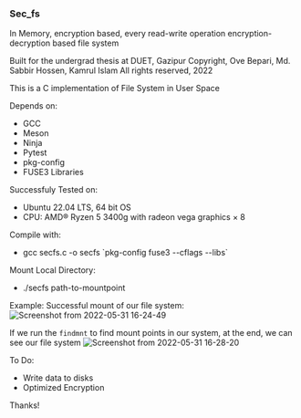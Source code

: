 ### Sec_fs
In Memory, encryption based, every read-write operation encryption-decryption based file system

Built for the undergrad thesis at DUET, Gazipur
Copyright, Ove Bepari, Md. Sabbir Hossen, Kamrul Islam
All rights reserved, 2022

This is a C implementation of File System in User Space

Depends on: 
  - GCC
  - Meson
  - Ninja
  - Pytest
  - pkg-config
  - FUSE3 Libraries 

Successfuly Tested on:
  - Ubuntu 22.04 LTS, 64 bit OS
  - CPU: AMD® Ryzen 5 3400g with radeon vega graphics × 8 

Compile with:
   - gcc secfs.c -o secfs \`pkg-config fuse3 --cflags --libs\`

Mount Local Directory:
  - ./secfs path-to-mountpoint

Example:
 Successful mount of our file system:
 ![Screenshot from 2022-05-31 16-24-49](https://user-images.githubusercontent.com/12424141/171152839-2925e4a3-3440-4995-9692-ffebf43968df.png)

If we run the `findmnt` to find mount points in our system, at the end, we can see our file system
 ![Screenshot from 2022-05-31 16-28-20](https://user-images.githubusercontent.com/12424141/171153602-eff35059-1ba6-4e29-9eec-8435ac61a7e7.png)

To Do:
  - Write data to disks
  - Optimized Encryption

Thanks!
